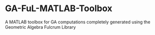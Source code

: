 # GA-FuL-MATLAB-Toolbox
A MATLAB toolbox for GA computations completely generated using the Geometric Algebra Fulcrum Library
